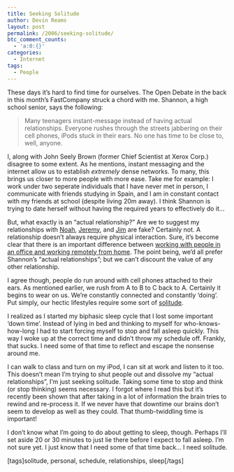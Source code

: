 ```yaml
---
title: Seeking Solitude
author: Devin Reams
layout: post
permalink: /2006/seeking-solitude/
btc_comment_counts:
  - 'a:0:{}'
categories:
  - Internet
tags:
  - People
---
```

These days it&#8217;s hard to find time for ourselves. The Open Debate in the back in this month&#8217;s FastCompany struck a chord with me. Shannon, a high school senior, says the following:

> Many teenagers instant-message instead of having actual relationships. Everyone rushes through the streets jabbering on their cell phones, iPods stuck in their ears. No one has time to be close to, well, anyone.

I, along with John Seely Brown (former Chief Scientist at Xerox Corp.) disagree to some extent. As he mentions, instant messaging and the internet allow us to establish *extremely* dense networks. To many, this brings us closer to more people with more ease. Take me for example: I work under two seperate individuals that I have never met in person, I communicate with friends studying in Spain, and I am in constant contact with my friends at school (despite living 20m away). I think Shannon is trying to date herself without having the required years to effectively do it&#8230;

But, what exactly is an &#8220;actual relationship?&#8221; Are we to suggest my relationships with [Noah][1], [Jeremy][2], and [Jim][3] are fake? Certainly not. A relationship doesn&#8217;t always require physical interaction. Sure, it&#8217;s become clear that there is an important difference between [working with people in an office and working remotely from home][4]. The point being, we&#8217;d all prefer Shannon&#8217;s &#8220;actual relationships&#8221;; but we can&#8217;t discount the value of any other relationship.

I agree though, people do run around with cell phones attached to their ears. As mentioned earlier, we rush from A to B to C back to A. Certainly it begins to wear on us. We&#8217;re constantly connected and constantly &#8216;doing&#8217;. Put simply, our hectic lifestyles require some sort of [solitude][5].

I realized as I started my biphasic sleep cycle that I lost some important &#8216;down time&#8217;. Instead of lying in bed and thinking to myself for who-knows-how-long I had to start forcing myself to stop and fall asleep quickly. This way I woke up at the correct time and didn&#8217;t throw my schedule off. Frankly, that sucks. I need some of that time to reflect and escape the nonsense around me.

I can walk to class and turn on my iPod, I can sit at work and listen to it too. This doesn&#8217;t mean I&#8217;m trying to shut people out and dissolve my &#8220;actual relationships&#8221;, I&#8217;m just seeking solitude. Taking some time to stop and think (or stop thinking) seems necessary. I forgot where I read this but it&#8217;s recently been shown that after taking in a lot of information the brain tries to rewind and re-process it. If we never have that downtime our brains don&#8217;t seem to develop as well as they could. That thumb-twiddling time is important!

I don&#8217;t know what I&#8217;m going to do about getting to sleep, though. Perhaps I&#8217;ll set aside 20 or 30 minutes to just lie there before I expect to fall asleep. I&#8217;m not sure yet. I just know that I need some of that time back&#8230; I need solitude.

[tags]solitude, personal, schedule, relationships, sleep[/tags]

 [1]: http://okdork.com/
 [2]: http://ensight.org/
 [3]: http://genuineblog.com/
 [4]: http://devinreams.com/2006/02/22/working-from-home/
 [5]: http://en.wikipedia.org/wiki/Solitude